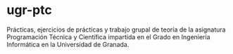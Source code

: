 # ugr-ptc
Prácticas, ejercicios de prácticas y trabajo grupal de teoría de la asignatura
Programación Técnica y Científica impartida en el Grado en Ingeniería Informática
en la Universidad de Granada.
